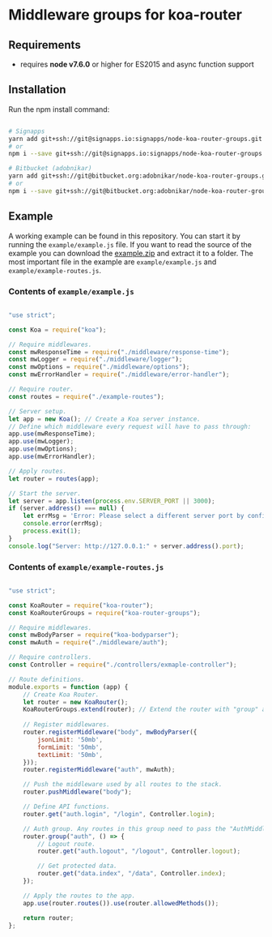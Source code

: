 # Middleware groups for koa-router #

## Requirements ##

- requires **node v7.6.0** or higher for ES2015 and async function support

## Installation ##

Run the npm install command:
```bash

# Signapps
yarn add git+ssh://git@signapps.io:signapps/node-koa-router-groups.git
# or
npm i --save git+ssh://git@signapps.io:signapps/node-koa-router-groups.git

# Bitbucket (adobnikar)
yarn add git+ssh://git@bitbucket.org:adobnikar/node-koa-router-groups.git
# or
npm i --save git+ssh://git@bitbucket.org:adobnikar/node-koa-router-groups.git

```

## Example ##

A working example can be found in this repository. You can start it by running the `example/example.js` file.
If you want to read the source of the example you can download the [example.zip](./example.zip) and extract it to a folder. The most important file in the example are `example/example.js` and `example/example-routes.js`.

### Contents of `example/example.js` ###

```javascript

"use strict";

const Koa = require("koa");

// Require middlewares.
const mwResponseTime = require("./middleware/response-time");
const mwLogger = require("./middleware/logger");
const mwOptions = require("./middleware/options");
const mwErrorHandler = require("./middleware/error-handler");

// Require router.
const routes = require("./example-routes");

// Server setup.
let app = new Koa(); // Create a Koa server instance.
// Define which middleware every request will have to pass through:
app.use(mwResponseTime);
app.use(mwLogger);
app.use(mwOptions);
app.use(mwErrorHandler);

// Apply routes.
let router = routes(app);

// Start the server.
let server = app.listen(process.env.SERVER_PORT || 3000);
if (server.address() === null) {
	let errMsg = 'Error: Please select a different server port by configuring the ".env" file.';
	console.error(errMsg);
	process.exit(1);
}
console.log("Server: http://127.0.0.1:" + server.address().port);

```

### Contents of `example/example-routes.js` ###

```javascript

"use strict";

const KoaRouter = require("koa-router");
const KoaRouterGroups = require("koa-router-groups");

// Require middlewares.
const mwBodyParser = require("koa-bodyparser");
const mwAuth = require("./middleware/auth");

// Require controllers.
const Controller = require("./controllers/exmaple-controller");

// Route definitions.
module.exports = function (app) {
	// Create Koa Router.
	let router = new KoaRouter();
	KoaRouterGroups.extend(router); // Extend the router with "group" and "registerMiddleware" functions.
	
	// Register middlewares.
	router.registerMiddleware("body", mwBodyParser({
		jsonLimit: '50mb',
		formLimit: '50mb',
		textLimit: '50mb',
	}));
	router.registerMiddleware("auth", mwAuth);

	// Push the middleware used by all routes to the stack.
	router.pushMiddleware("body");

	// Define API functions.
	router.get("auth.login", "/login", Controller.login);

	// Auth group. Any routes in this group need to pass the "AuthMiddleware.auth" middleware.
	router.group("auth", () => {
		// Logout route.
		router.get("auth.logout", "/logout", Controller.logout);

		// Get protected data.
		router.get("data.index", "/data", Controller.index);
	});

	// Apply the routes to the app.
	app.use(router.routes()).use(router.allowedMethods());

	return router;
};


```